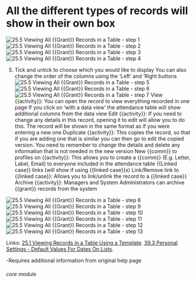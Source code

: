 # All the different types of records will show in their own box

![25.5 Viewing All {{Grant}} Records in a Table - step 1](25.5_Viewing_All_Grant_Records_in_a_Table_im_1.png)
![25.5 Viewing All {{Grant}} Records in a Table - step 2](25.5_Viewing_All_Grant_Records_in_a_Table_im_2.png)
![25.5 Viewing All {{Grant}} Records in a Table - step 3](25.5_Viewing_All_Grant_Records_in_a_Table_im_3.png)
![25.5 Viewing All {{Grant}} Records in a Table - step 4](25.5_Viewing_All_Grant_Records_in_a_Table_im_4.png)

5. Tick and untick to choose which you would like to display
You can also change the order of the columns using the ‘Left’ and ‘Right buttons
![25.5 Viewing All {{Grant}} Records in a Table - step 5](25.5_Viewing_All_Grant_Records_in_a_Table_im_5.png)
![25.5 Viewing All {{Grant}} Records in a Table - step 6](25.5_Viewing_All_Grant_Records_in_a_Table_im_6.png)
![25.5 Viewing All {{Grant}} Records in a Table - step 7](25.5_Viewing_All_Grant_Records_in_a_Table_im_7.png)
View {{activity}}: You can open the record to view everything recorded in one page
If you click on ‘with a data view’ the attendance table will show additional columns from the data view
Edit {{activity}}: If you need to change any details in this record, opening it to edit will allow you to do this. The record will be shown in the same format as if you were entering a new one
Duplicate {{activity}}: This copies the record, so that if you are adding one that is similar you can then go to edit the copied version. You need to remember to change the details and delete any information that is not needed in the new version
New {{comm}} to profiles on {{activity}}: This allows you to create a {{comm}} (E.g. Letter, Label, Email) to everyone included in the attendance table
{{Linked case}} links (will show if using {{linked case}}s)
Link/Remove link to {{linked case}}: Allows you to link/unlink the record to a {{linked case}}
Archive {{activity}}: Managers and System Administrators can archive {{grant}} records from the system

![25.5 Viewing All {{Grant}} Records in a Table - step 8](25.5_Viewing_All_Grant_Records_in_a_Table_im_8.png)
![25.5 Viewing All {{Grant}} Records in a Table - step 9](25.5_Viewing_All_Grant_Records_in_a_Table_im_9.png)
![25.5 Viewing All {{Grant}} Records in a Table - step 10](25.5_Viewing_All_Grant_Records_in_a_Table_im_10.png)
![25.5 Viewing All {{Grant}} Records in a Table - step 11](25.5_Viewing_All_Grant_Records_in_a_Table_im_11.png)
![25.5 Viewing All {{Grant}} Records in a Table - step 12](25.5_Viewing_All_Grant_Records_in_a_Table_im_12.png)
![25.5 Viewing All {{Grant}} Records in a Table - step 13](25.5_Viewing_All_Grant_Records_in_a_Table_im_13.png)

Links:
[25.1 Viewing Records in a Table Using a Template](/help/index/p/25.1).
[39.3 Personal Settings - Default Values For Dates On Lists](/help/index/p/39.3).

-Requires additional information from original help page

###### core module